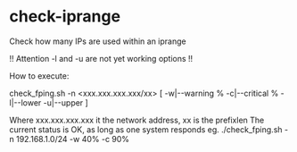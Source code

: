 # check-iprange
Check how many IPs are used within an iprange

!! Attention -l and -u are not yet working options !!

How to execute:

check_fping.sh -n <xxx.xxx.xxx.xxx/xx> [ -w|--warning <number>% -c|--critical <number>% -l|--lower <number> -u|--upper <number>]

Where xxx.xxx.xxx.xxx it the network address, xx is the prefixlen
The current status is OK, as long as one system responds
eg. ./check_fping.sh -n 192.168.1.0/24 -w 40% -c 90%



 
